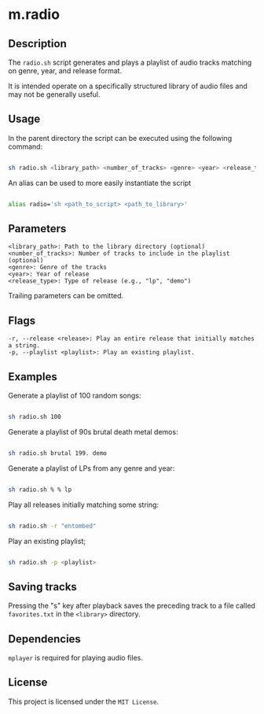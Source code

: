 # m.radio

## Description

The `radio.sh` script generates and plays a playlist of audio tracks matching on genre, year, and release format. 

It is intended operate on a specifically structured library of audio files and may not be generally useful.

## Usage

In the parent directory the script can be executed using the following command:

```bash

sh radio.sh <library_path> <number_of_tracks> <genre> <year> <release_type>

```

An alias can be used to more easily instantiate the script

```bash

alias radio='sh <path_to_script> <path_to_library>'

```

## Parameters

    <library_path>: Path to the library directory (optional)
    <number_of_tracks>: Number of tracks to include in the playlist (optional)
    <genre>: Genre of the tracks
    <year>: Year of release
    <release_type>: Type of release (e.g., "lp", "demo")

Trailing parameters can be omitted.

## Flags

    -r, --release <release>: Play an entire release that initially matches a string.
    -p, --playlist <playlist>: Play an existing playlist.

## Examples

Generate a playlist of 100 random songs:

```bash

sh radio.sh 100

```

Generate a playlist of 90s brutal death metal demos:

```bash

sh radio.sh brutal 199. demo

```

Generate a playlist of LPs from any genre and year:

```bash

sh radio.sh % % lp

```

Play all releases initially matching some string:

```bash

sh radio.sh -r "entombed"

```

Play an existing playlist;

```bash

sh radio.sh -p <playlist>

```

## Saving tracks

Pressing the "s" key after playback saves the preceding track to a file called `favorites.txt` in the `<library>` directory.

## Dependencies

`mplayer` is required for playing audio files.

## License

This project is licensed under the `MIT License`. 



